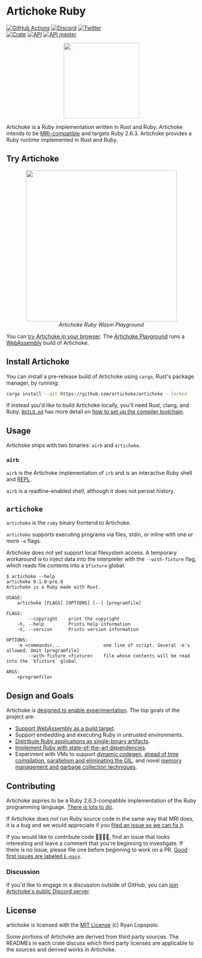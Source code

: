 # Artichoke Ruby

[![GitHub Actions](https://github.com/artichoke/artichoke/workflows/CI/badge.svg)](https://github.com/artichoke/artichoke/actions)
[![Discord](https://img.shields.io/discord/607683947496734760)](https://discord.gg/QCe2tp2)
[![Twitter](https://img.shields.io/twitter/follow/artichokeruby?label=Follow&style=social)](https://twitter.com/artichokeruby)
<br>
[![Crate](https://img.shields.io/crates/v/artichoke.svg)](https://crates.io/crates/artichoke)
[![API](https://docs.rs/artichoke/badge.svg)](https://docs.rs/artichoke)
[![API master](https://img.shields.io/badge/docs-master-blue.svg)](https://artichoke.github.io/artichoke/artichoke/)

<p align="center">
  <a href="https://artichoke.run">
    <img height="200" width="200" src="https://artichoke.run/logo.svg">
  </a>
</p>

Artichoke is a Ruby implementation written in Rust and Ruby. Artichoke intends
to be [MRI-compatible](https://github.com/ruby/spec) and targets Ruby 2.6.3.
Artichoke provides a Ruby runtime implemented in Rust and Ruby.

## Try Artichoke

<p align="center">
  <a href="https://artichoke.run">
    <img style="max-width: 400px" width="400" src="https://artichoke.run/playground.png?bust">
  </a>
  <br>
  <em>Artichoke Ruby Wasm Playground</em>
</p>

You can [try Artichoke in your browser](https://artichoke.run). The
[Artichoke Playground](https://github.com/artichoke/playground) runs a
[WebAssembly](https://webassembly.org/) build of Artichoke.

## Install Artichoke

You can install a pre-release build of Artichoke using `cargo`, Rust's package
manager, by running:

```sh
cargo install --git https://github.com/artichoke/artichoke --locked
```

If instead you'd like to build Artichoke locally, you'll need Rust, clang, and
Ruby. [`BUILD.md`](BUILD.md) has more detail on
[how to set up the compiler toolchain](BUILD.md#prerequisites).

## Usage

Artichoke ships with two binaries: `airb` and `artichoke`.

### `airb`

`airb` is the Artichoke implementation of `irb` and is an interactive Ruby shell
and [REPL](https://en.wikipedia.org/wiki/Read%E2%80%93eval%E2%80%93print_loop).

`airb` is a readline-enabled shell, although it does not persist history.

## `artichoke`

`artichoke` is the `ruby` binary frontend to Artichoke.

`artichoke` supports executing programs via files, stdin, or inline with one or
more `-e` flags.

Artichoke does not yet support local filesystem access. A temporary workaround
is to inject data into the interpreter with the `--with-fixture` flag, which
reads file contents into a `$fixture` global.

```console
$ artichoke --help
artichoke 0.1.0-pre.0
Artichoke is a Ruby made with Rust.

USAGE:
    artichoke [FLAGS] [OPTIONS] [--] [programfile]

FLAGS:
        --copyright    print the copyright
    -h, --help         Prints help information
    -V, --version      Prints version information

OPTIONS:
    -e <commands>...                one line of script. Several -e's allowed. Omit [programfile]
        --with-fixture <fixture>    file whose contents will be read into the `$fixture` global

ARGS:
    <programfile>
```

## Design and Goals

Artichoke is [designed to enable experimentation](VISION.md). The top goals of
the project are:

- [Support WebAssembly as a build target](https://github.com/artichoke/artichoke/labels/O-wasm-unknown).
- Support embedding and executing Ruby in untrusted environments.
- [Distribute Ruby applications as single-binary artifacts](https://github.com/artichoke/artichoke/labels/A-single-binary).
- [Implement Ruby with state-of-the-art dependencies](https://github.com/artichoke/artichoke/labels/A-deps).
- Experiment with VMs to support
  [dynamic codegen](https://github.com/artichoke/artichoke/labels/A-codegen),
  [ahead of time compilation](https://github.com/artichoke/artichoke/labels/A-compiler),
  [parallelism and eliminating the GIL](https://github.com/artichoke/artichoke/labels/A-parallelism),
  and novel
  [memory management and garbage collection techniques](https://github.com/artichoke/artichoke/labels/A-memory-management).

## Contributing

Artichoke aspires to be a Ruby 2.6.3-compatible implementation of the Ruby
programming language.
[There is lots to do](https://github.com/artichoke/artichoke/issues).

If Artichoke does not run Ruby source code in the same way that MRI does, it is
a bug and we would appreciate if you
[filed an issue so we can fix it](https://github.com/artichoke/artichoke/issues/new).

If you would like to contribute code 👩‍💻👨‍💻, find an issue that looks interesting
and leave a comment that you're beginning to investigate. If there is no issue,
please file one before beginning to work on a PR.
[Good first issues are labeled `E-easy`](https://github.com/artichoke/artichoke/labels/E-easy).

### Discussion

If you'd like to engage in a discussion outside of GitHub, you can
[join Artichoke's public Discord server](https://discord.gg/QCe2tp2).

## License

artichoke is licensed with the [MIT License](LICENSE) (c) Ryan Lopopolo.

Some portions of Artichoke are derived from third party sources. The READMEs in
each crate discuss which third party licenses are applicable to the sources and
derived works in Artichoke.
